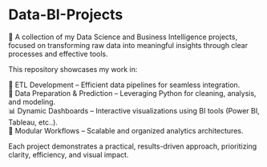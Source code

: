# Data-BI-Projects
🚀 A collection of my Data Science and Business Intelligence projects, focused on transforming raw data into meaningful insights through clear processes and effective tools.

This repository showcases my work in:

🔄 ETL Development – Efficient data pipelines for seamless integration.  
🐍 Data Preparation & Prediction – Leveraging Python for cleaning, analysis, and modeling.  
📊 Dynamic Dashboards – Interactive visualizations using BI tools (Power BI, Tableau, etc..).  
🧭 Modular Workflows – Scalable and organized analytics architectures.  

Each project demonstrates a practical, results-driven approach, prioritizing clarity, efficiency, and visual impact.  
